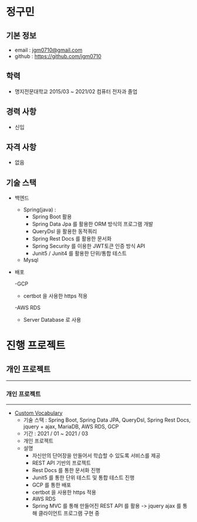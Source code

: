 # 정구민
## 기본 정보

- email : jgm0710@gmail.com
- github : https://github.com/jgm0710

## 학력

- 명지전문대학교 2015/03 ~ 2021/02 컴퓨터 전자과 졸업

## 경력 사항

- 신입

## 자격 사항

- 없음

## 기술 스택

- 백엔드
  - Spring(java) : 
    - Spring Boot 활용
    - Spring Data Jpa 를 활용한 ORM 방식의 프로그램 개발
    - QueryDsl 을 활용한 동적쿼리
    - Spring Rest Docs 를 활용한 문서화
    - Spring Security 를 이용한 JWT토큰 인증 방식 API
    - Junit5 / Junit4 를 활용한 단위/통합 테스트
  - Mysql

- 배포

  -GCP
    - certbot 을 사용한 https 적용

  -AWS RDS
    - Server Database 로 사용


# 진행 프로젝트

## 개인 프로젝트
---
### 개인 프로젝트
---
- [Custom Vocabulary](https://github.com/jgm0710/custom-vocabulary)
  - 기술 스택 : Spring Boot, Spring Data JPA, QueryDsl, Spring Rest Docs, jquery + ajax, MariaDB, AWS RDS, GCP
  - 기간 : 2021 / 01 ~ 2021 / 03
  - 개인 프로젝트
  - 설명
    - 자신만의 단어장을 만들어서 학습할 수 있도록 서비스를 제공
    - REST API 기반의 프로젝트
    - Rest Docs 를 통한 문서화 진행
    - Junit5 를 통한 단위 테스트 및 통합 테스트 진행
    - GCP 를 통한 배포
    - certbot 을 사용한 https 적용
    - AWS RDS
    - Spring MVC 를 통해 만들어진 REST API 를 활용 -> jquery ajax 를 통해 클라이언트 프로그램 구현 중